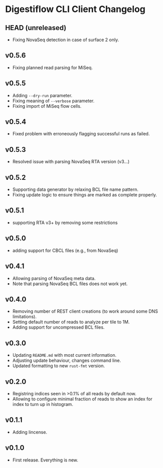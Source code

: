 # Digestiflow CLI Client Changelog

## HEAD (unreleased)

- Fixing NovaSeq detection in case of surface 2 only.

## v0.5.6

- Fixing planned read parsing for MiSeq.

## v0.5.5

- Adding `--dry-run` parameter.
- Fixing meaning of `--verbose` parameter.
- Fixing import of MiSeq flow cells.

## v0.5.4

- Fixed problem with erroneously flagging successful runs as failed.

## v0.5.3

- Resolved issue with parsing NovaSeq RTA version (v3...)

## v0.5.2

- Supporting data generator by relaxing BCL file name pattern.
- Fixing update logic to ensure things are marked as complete properly.

## v0.5.1

- supporting RTA v3+ by removing some restrictions

## v0.5.0

- adding support for CBCL files (e.g., from NovaSeq)

## v0.4.1

- Allowing parsing of NovaSeq meta data.
- Note that parsing NovaSeq BCL files does not work yet.

## v0.4.0

- Removing number of REST client creations (to work around some DNS limitations).
- Setting default number of reads to analyze per tile to 1M.
- Adding support for uncompressed BCL files.

## v0.3.0

- Updating `README.md` with most current information.
- Adjusting update behaviour, changes command line.
- Updated formatting to new `rust-fmt` version.

## v0.2.0

- Registring indices seen in >0.1% of all reads by default now.
- Allowing to configure minimal fraction of reads to show an index for index to turn up in histogram.

## v0.1.1

- Adding lincense.

## v0.1.0

- First release.
  Everything is new.
